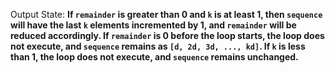 Output State: **If `remainder` is greater than 0 and `k` is at least 1, then `sequence` will have the last `k` elements incremented by 1, and `remainder` will be reduced accordingly. If `remainder` is 0 before the loop starts, the loop does not execute, and `sequence` remains as `[d, 2d, 3d, ..., kd]`. If `k` is less than 1, the loop does not execute, and `sequence` remains unchanged.**